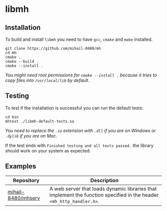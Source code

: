 # libmh

## Installation

To build and install `libmh` you need to have `gcc`, `cmake` and `make` installed.

```shell
git clone https://github.com/mihail-8480/mh
cd mh
cmake .
cmake --build .
cmake --install .
```

*You might need root permissions for `cmake --install .` because it tries to copy files into `/usr/local/lib` by
default.*

## Testing

To test if the installation is successful you can run the default tests:

```shell
cd bin
mhtest ./libmh-default-tests.so
```

*You need to replace the `.so` extension with `.dll` if you are on Windows or `.dylib` if you are on Mac.*

If the test ends with `Finished testing and all tests passed.` the library should work on your system as expected.

## Examples

| Repository | Description |
| --- | --- |
| [mihail-8480/mhserv](https://github.com/mihail-8480/mhserv) | A web server that loads dynamic libraries that implement the function specified in the header `<mh_http_handler.h>`. |